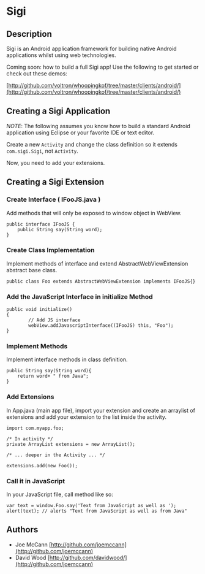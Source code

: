 Sigi
====================

Description
---------------------
Sigi is an Android application framework for building native Android applications whilst using web technologies.


Coming soon:  how to build a full Sigi app!  Use the following to get started or check out these demos:

[http://github.com/voltron/whoopingkof/tree/master/clients/android/](http://github.com/voltron/whoopingkof/tree/master/clients/android/)


Creating a Sigi Application
---------------------

*NOTE*: The following assumes you know how to build a standard Android application using Eclipse or your favorite IDE or text editor.

Create a new <code>Activity</code> and change the class definition so it extends <code>com.sigi.Sigi</code>, not <code>Activity</code>.

Now, you need to add your extensions.


Creating a Sigi Extension
---------------------

### Create Interface ( IFooJS.java ) ###
Add methods that will only be exposed to window object in WebView.

<pre><code>public interface IFooJS { 
	public String say(String word);
}
</code></pre>

### Create Class Implementation ###
Implement methods of interface and extend AbstractWebViewExtension abstract base class.

<pre><code>public class Foo extends AbstractWebViewExtension implements IFooJS{}</code></pre>

### Add the JavaScript Interface in initialize Method ###

<pre><code>public void initialize()
{
		// Add JS interface
		webView.addJavascriptInterface((IFooJS) this, "Foo");
}
</code></pre>

### Implement Methods ###
Implement interface methods in class definition.

<pre><code>public String say(String word){
	return word+ " from Java";
}
</code></pre>

### Add Extensions ###
In App.java (main app file), import your extension and create an arraylist of extensions and add your extension to the list inside the activity.

<pre><code>import com.myapp.foo;

/* In activity */
private ArrayList<IWebViewExtension> extensions = new ArrayList<IWebViewExtension>();

/* ... deeper in the Activity ... */

extensions.add(new Foo());
</code></pre>

### Call it in JavaScript ###
In your JavaScript file, call method like so:

<pre><code>var text = window.Foo.say('Text from JavaScript as well as ');
alert(text); // alerts "Text from JavaScript as well as from Java"
</code></pre>

Authors
---------------------
- Joe McCann [http://github.com/joemccann](http://github.com/joemccann)
- David Wood [http://github.com/davidwood/](http://github.com/joemccann)
